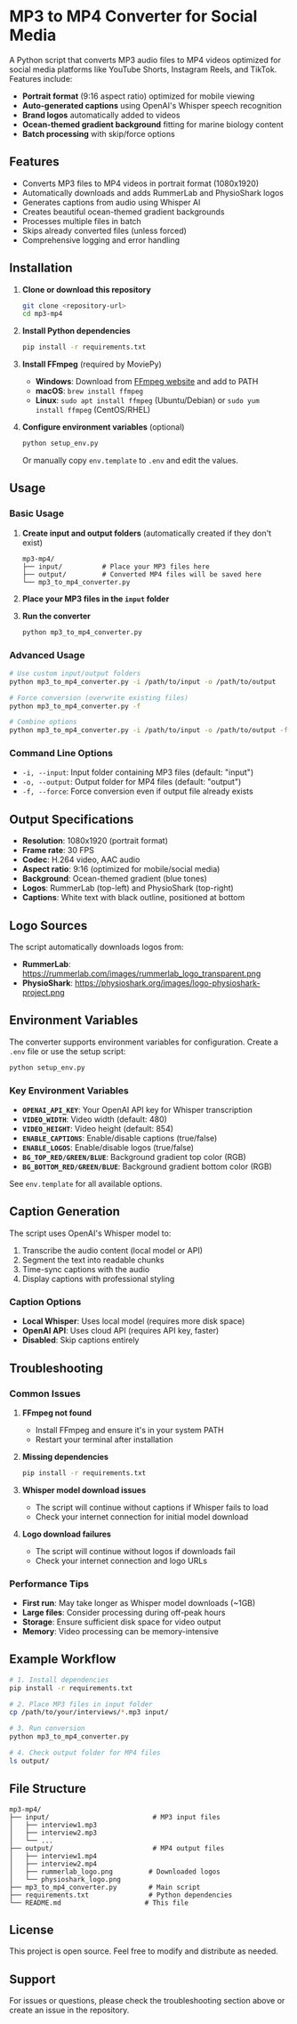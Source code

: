 # MP3 to MP4 Converter for Social Media

A Python script that converts MP3 audio files to MP4 videos optimized for social media platforms like YouTube Shorts, Instagram Reels, and TikTok. Features include:

- **Portrait format** (9:16 aspect ratio) optimized for mobile viewing
- **Auto-generated captions** using OpenAI's Whisper speech recognition
- **Brand logos** automatically added to videos
- **Ocean-themed gradient background** fitting for marine biology content
- **Batch processing** with skip/force options

## Features

- Converts MP3 files to MP4 videos in portrait format (1080x1920)
- Automatically downloads and adds RummerLab and PhysioShark logos
- Generates captions from audio using Whisper AI
- Creates beautiful ocean-themed gradient backgrounds
- Processes multiple files in batch
- Skips already converted files (unless forced)
- Comprehensive logging and error handling

## Installation

1. **Clone or download this repository**
   ```bash
   git clone <repository-url>
   cd mp3-mp4
   ```

2. **Install Python dependencies**
   ```bash
   pip install -r requirements.txt
   ```

3. **Install FFmpeg** (required by MoviePy)
   - **Windows**: Download from [FFmpeg website](https://ffmpeg.org/download.html) and add to PATH
   - **macOS**: `brew install ffmpeg`
   - **Linux**: `sudo apt install ffmpeg` (Ubuntu/Debian) or `sudo yum install ffmpeg` (CentOS/RHEL)

4. **Configure environment variables** (optional)
   ```bash
   python setup_env.py
   ```
   Or manually copy `env.template` to `.env` and edit the values.

## Usage

### Basic Usage

1. **Create input and output folders** (automatically created if they don't exist)
   ```
   mp3-mp4/
   ├── input/          # Place your MP3 files here
   ├── output/         # Converted MP4 files will be saved here
   └── mp3_to_mp4_converter.py
   ```

2. **Place your MP3 files in the `input` folder**

3. **Run the converter**
   ```bash
   python mp3_to_mp4_converter.py
   ```

### Advanced Usage

```bash
# Use custom input/output folders
python mp3_to_mp4_converter.py -i /path/to/input -o /path/to/output

# Force conversion (overwrite existing files)
python mp3_to_mp4_converter.py -f

# Combine options
python mp3_to_mp4_converter.py -i /path/to/input -o /path/to/output -f
```

### Command Line Options

- `-i, --input`: Input folder containing MP3 files (default: "input")
- `-o, --output`: Output folder for MP4 files (default: "output")
- `-f, --force`: Force conversion even if output file already exists

## Output Specifications

- **Resolution**: 1080x1920 (portrait format)
- **Frame rate**: 30 FPS
- **Codec**: H.264 video, AAC audio
- **Aspect ratio**: 9:16 (optimized for mobile/social media)
- **Background**: Ocean-themed gradient (blue tones)
- **Logos**: RummerLab (top-left) and PhysioShark (top-right)
- **Captions**: White text with black outline, positioned at bottom

## Logo Sources

The script automatically downloads logos from:
- **RummerLab**: https://rummerlab.com/images/rummerlab_logo_transparent.png
- **PhysioShark**: https://physioshark.org/images/logo-physioshark-project.png

## Environment Variables

The converter supports environment variables for configuration. Create a `.env` file or use the setup script:

```bash
python setup_env.py
```

### Key Environment Variables

- **`OPENAI_API_KEY`**: Your OpenAI API key for Whisper transcription
- **`VIDEO_WIDTH`**: Video width (default: 480)
- **`VIDEO_HEIGHT`**: Video height (default: 854)
- **`ENABLE_CAPTIONS`**: Enable/disable captions (true/false)
- **`ENABLE_LOGOS`**: Enable/disable logos (true/false)
- **`BG_TOP_RED/GREEN/BLUE`**: Background gradient top color (RGB)
- **`BG_BOTTOM_RED/GREEN/BLUE`**: Background gradient bottom color (RGB)

See `env.template` for all available options.

## Caption Generation

The script uses OpenAI's Whisper model to:
1. Transcribe the audio content (local model or API)
2. Segment the text into readable chunks
3. Time-sync captions with the audio
4. Display captions with professional styling

### Caption Options

- **Local Whisper**: Uses local model (requires more disk space)
- **OpenAI API**: Uses cloud API (requires API key, faster)
- **Disabled**: Skip captions entirely

## Troubleshooting

### Common Issues

1. **FFmpeg not found**
   - Install FFmpeg and ensure it's in your system PATH
   - Restart your terminal after installation

2. **Missing dependencies**
   ```bash
   pip install -r requirements.txt
   ```

3. **Whisper model download issues**
   - The script will continue without captions if Whisper fails to load
   - Check your internet connection for initial model download

4. **Logo download failures**
   - The script will continue without logos if downloads fail
   - Check your internet connection and logo URLs

### Performance Tips

- **First run**: May take longer as Whisper model downloads (~1GB)
- **Large files**: Consider processing during off-peak hours
- **Storage**: Ensure sufficient disk space for video output
- **Memory**: Video processing can be memory-intensive

## Example Workflow

```bash
# 1. Install dependencies
pip install -r requirements.txt

# 2. Place MP3 files in input folder
cp /path/to/your/interviews/*.mp3 input/

# 3. Run conversion
python mp3_to_mp4_converter.py

# 4. Check output folder for MP4 files
ls output/
```

## File Structure

```
mp3-mp4/
├── input/                          # MP3 input files
│   ├── interview1.mp3
│   ├── interview2.mp3
│   └── ...
├── output/                         # MP4 output files
│   ├── interview1.mp4
│   ├── interview2.mp4
│   ├── rummerlab_logo.png         # Downloaded logos
│   └── physioshark_logo.png
├── mp3_to_mp4_converter.py        # Main script
├── requirements.txt               # Python dependencies
└── README.md                     # This file
```

## License

This project is open source. Feel free to modify and distribute as needed.

## Support

For issues or questions, please check the troubleshooting section above or create an issue in the repository.
